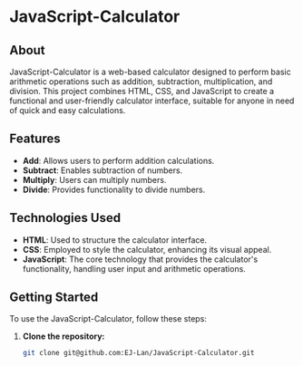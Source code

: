 # JavaScript-Calculator

## About

JavaScript-Calculator is a web-based calculator designed to perform basic arithmetic operations such as addition, subtraction, multiplication, and division. This project combines HTML, CSS, and JavaScript to create a functional and user-friendly calculator interface, suitable for anyone in need of quick and easy calculations.

## Features

- **Add**: Allows users to perform addition calculations.
- **Subtract**: Enables subtraction of numbers.
- **Multiply**: Users can multiply numbers.
- **Divide**: Provides functionality to divide numbers.

## Technologies Used

- **HTML**: Used to structure the calculator interface.
- **CSS**: Employed to style the calculator, enhancing its visual appeal.
- **JavaScript**: The core technology that provides the calculator's functionality, handling user input and arithmetic operations.

## Getting Started

To use the JavaScript-Calculator, follow these steps:

1. **Clone the repository:**

   ```bash
   git clone git@github.com:EJ-Lan/JavaScript-Calculator.git
